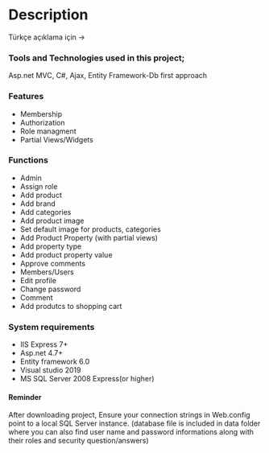 # Description
Türkçe açıklama için ->
### Tools and Technologies used in this project;
Asp.net MVC, C#, Ajax, Entity Framework-Db first approach
### Features
* Membership
* Authorization
* Role managment
* Partial Views/Widgets
### Functions
* Admin
* Assign role
* Add product
* Add brand
* Add categories
* Add product image
* Set default image for products, categories
* Add Product Property (with partial views)
* Add property type
* Add product property value 
* Approve comments
* Members/Users
* Edit profile
* Change password
* Comment 
* Add produtcs to shopping cart
### System requirements
* IIS Express 7+
* Asp.net 4.7+
* Entity framework 6.0
* Visual studio 2019
* MS SQL Server 2008 Express(or higher)
#### Reminder
After downloading project, Ensure your connection strings in Web.config point to a local SQL Server instance. (database file is included in data folder where you can also find user  name and password informations along with their roles and security question/answers)
